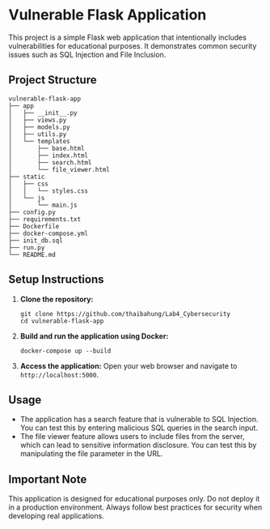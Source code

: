 # Vulnerable Flask Application

This project is a simple Flask web application that intentionally includes vulnerabilities for educational purposes. It demonstrates common security issues such as SQL Injection and File Inclusion.

## Project Structure

```
vulnerable-flask-app
├── app
│   ├── __init__.py
│   ├── views.py
│   ├── models.py
│   ├── utils.py
│   └── templates
│       ├── base.html
│       ├── index.html
│       ├── search.html
│       └── file_viewer.html
├── static
│   ├── css
│   │   └── styles.css
│   └── js
│       └── main.js
├── config.py
├── requirements.txt
├── Dockerfile
├── docker-compose.yml
├── init_db.sql
├── run.py
└── README.md
```

## Setup Instructions

1. **Clone the repository:**
   ```
   git clone https://github.com/thaibahung/Lab4_Cybersecurity
   cd vulnerable-flask-app
   ```

2. **Build and run the application using Docker:**
   ```
   docker-compose up --build
   ```

3. **Access the application:**
   Open your web browser and navigate to `http://localhost:5000`.

## Usage

- The application has a search feature that is vulnerable to SQL Injection. You can test this by entering malicious SQL queries in the search input.
- The file viewer feature allows users to include files from the server, which can lead to sensitive information disclosure. You can test this by manipulating the file parameter in the URL.

## Important Note

This application is designed for educational purposes only. Do not deploy it in a production environment. Always follow best practices for security when developing real applications.
